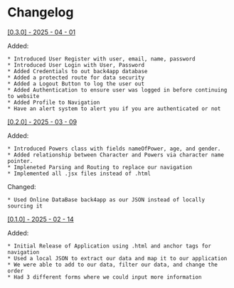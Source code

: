 # Changelog

<ins> [0.3.0] - 2025 - 04 - 01 </ins>

Added:

    * Introduced User Register with user, email, name, password
    * Introduced User Login with User, Password
    * Added Credentials to out back4app database
    * Added a protected route for data security
    * Added a Logout Button to log the user out
    * Added Authentication to ensure user was logged in before continuing to website
    * Added Profile to Navigation
    * Have an alert system to alert you if you are authenticated or not


<ins> [0.2.0] - 2025 - 03 - 09 </ins>

Added:

    * Introduced Powers class with fields nameOfPower, age, and gender.
    * Added relationship between Character and Powers via character name pointer.
    * Impleneted Parsing and Routing to replace our navigation
    * Implemented all .jsx files instead of .html
    
Changed:

    * Used Online DataBase back4app as our JSON instead of locally sourcing it


<ins> [0.1.0] - 2025 - 02 - 14 </ins>

Added:

    * Initial Release of Application using .html and anchor tags for navigation
    * Used a local JSON to extract our data and map it to our application
    * We were able to add to our data, filter our data, and change the order
    * Had 3 different forms where we could input more information

